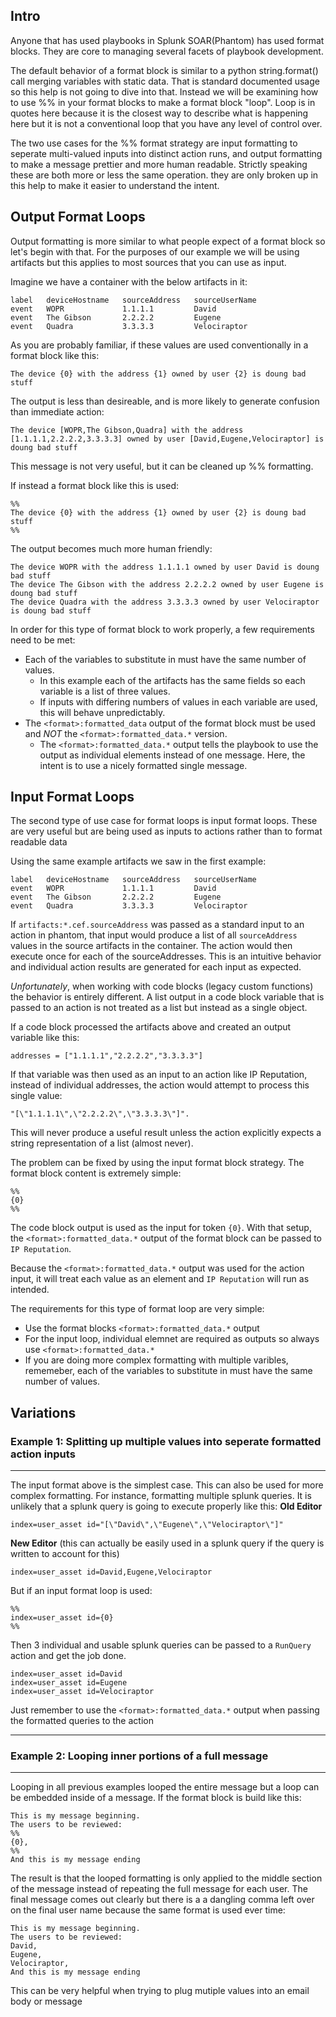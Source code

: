 ## Intro
Anyone that has used playbooks in Splunk SOAR(Phantom) has used format blocks. 
They are core to managing several facets of playbook development. 

The default behavior of a format block is similar to a python string.format() call merging variables with static data. 
That is standard documented usage so this help is not going to dive into that. 
Instead we will be examining how to use %% in your format blocks to make a format block "loop". 
Loop is in quotes here because it is the closest way to describe what is happening here but it is not a conventional loop that you have any level of control over. 

The two use cases for the %% format strategy are input formatting to seperate multi-valued inputs into distinct action runs, and output formatting to make a 
message prettier and more human readable. 
Strictly speaking these are both more or less the same operation. they are only broken up in this help to make it easier to understand the intent.

## Output Format Loops
Output formatting is more similar to what people expect of a format block so let's begin with that.
For the purposes of our example we will be using artifacts but this applies to most sources that you can use as input. 

Imagine we have a container with the below artifacts in it:
```
label   deviceHostname   sourceAddress   sourceUserName
event   WOPR             1.1.1.1         David
event   The Gibson       2.2.2.2         Eugene
event   Quadra           3.3.3.3         Velociraptor
```
As you are probably familiar, if these values are used conventionally in a format block like this:
```
The device {0} with the address {1} owned by user {2} is doung bad stuff
```
The output is less than desireable, and is more likely to generate confusion than immediate action:
```
The device [WOPR,The Gibson,Quadra] with the address [1.1.1.1,2.2.2.2,3.3.3.3] owned by user [David,Eugene,Velociraptor] is doung bad stuff
```
This message is not very useful, but it can be cleaned up %% formatting.

If instead a format block like this is used:
```
%%
The device {0} with the address {1} owned by user {2} is doung bad stuff
%%
```
The output becomes much more human friendly:
```
The device WOPR with the address 1.1.1.1 owned by user David is doung bad stuff
The device The Gibson with the address 2.2.2.2 owned by user Eugene is doung bad stuff
The device Quadra with the address 3.3.3.3 owned by user Velociraptor is doung bad stuff
```
In order for this type of format block to work properly, a few requirements need to be met:
- Each of the variables to substitute in must have the same number of values.
  - In this example each of the artifacts has the same fields so each variable is a list of three values.
  - If inputs with differing numbers of values in each variable are used, this will behave unpredictably.
- The `<format>:formatted_data` output of the format block must be used and *NOT* the `<format>:formatted_data.*` version. 
  - The `<format>:formatted_data.*` output tells the playbook to use the output as individual elements instead of one message. Here, the intent is to use a nicely formatted single message.

## Input Format Loops
The second type of use case for format loops is input format loops. These are very useful but are being used as inputs to actions rather than to format readable data

Using the same example artifacts we saw in the first example:
```
label   deviceHostname   sourceAddress   sourceUserName
event   WOPR             1.1.1.1         David
event   The Gibson       2.2.2.2         Eugene
event   Quadra           3.3.3.3         Velociraptor
```
If `artifacts:*.cef.sourceAddress` was passed as a standard input to an action in phantom, that input would produce a list of all 
`sourceAddress` values in the source artifacts in the container. The action would then execute once for each of the sourceAddresses. 
This is an intuitive behavior and individual action results are generated for each input as expected. 

_Unfortunately_, when working with code blocks (legacy custom functions) the behavior is entirely different. 
A list output in a code block variable that is passed to an action is not treated as a list but instead as a single object.

If a code block processed the artifacts above and created an output variable like this:
```
addresses = ["1.1.1.1","2.2.2.2","3.3.3.3"]
```
If that variable was then used as an input to an action like IP Reputation, instead of individual addresses, the action would attempt to process this single value:
```
"[\"1.1.1.1\",\"2.2.2.2\",\"3.3.3.3\"]".
```
This will never produce a useful result unless the action explicitly expects a string representation of a list (almost never). 

The problem can be fixed by using the input format block strategy. The format block content is extremely simple:
```
%%
{0}
%%
```
The code block output is used as the input for token `{0}`. With that setup, the `<format>:formatted_data.*` output of the format block can be passed to `IP Reputation`.

Because the `<format>:formatted_data.*` output was used for the action input, it will treat each value as an element and `IP Reputation` will run as intended.

The requirements for this type of format loop are very simple:
- Use the format blocks `<format>:formatted_data.*` output
 - For the input loop, individual elemnet are required as outputs so always use `<format>:formatted_data.*`
- If you are doing more complex formatting with multiple varibles, rememeber, each of the variables to substitute in must have the same number of values.

## Variations
### Example 1: Splitting up multiple values into seperate formatted action inputs
---

The input format above is the simplest case. This can also be used for more complex formatting. For instance, formatting multiple splunk queries.
It is unlikely that a splunk query is going to execute properly like this:
**Old Editor**
```
index=user_asset id="[\"David\",\"Eugene\",\"Velociraptor\"]"
```
**New Editor** (this can actually be easily used in a splunk query if the query is written to account for this)

```
index=user_asset id=David,Eugene,Velociraptor
```
But if an input format loop is used:
```
%%
index=user_asset id={0}
%%
```
Then 3 individual and usable splunk queries can be passed to a `RunQuery` action and get the job done.
```
index=user_asset id=David
index=user_asset id=Eugene
index=user_asset id=Velociraptor
```
Just remember to use the `<format>:formatted_data.*` output when passing the formatted queries to the action

---
### Example 2: Looping inner portions of a full message
---

Looping in all previous examples looped the entire message but a loop can be embedded inside of a message. If the format block is build like this:
```
This is my message beginning.
The users to be reviewed:
%%
{0},
%%
And this is my message ending
```
The result is that the looped formatting is only applied to the middle section of the message instead of repeating the full message for each user. The final message comes out clearly but there is a a dangling comma left over on the final user name because the same format is used ever time:
```
This is my message beginning.
The users to be reviewed:
David,
Eugene,
Velociraptor,
And this is my message ending
```
This can be very helpful when trying to plug mutiple values into an email body or message
